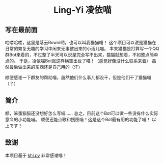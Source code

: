 <div align="center">

# Ling-Yi 凌依喵

</div>

## 写在最前面

哈喽哈喽，这里是落云Rowin哟，也可以叫我猫猫喵！
这个项目可以说是猫猫在日常的繁复无趣的学习中闲来无事整出来的小活儿喵。
本来猫猫是打算写一个QQ群Bot来着的，不过整了半天可以说是完全写不出来，猫猫就想着，不如整点简单点的。
于是，凌依喵Bot就这样横空出世了喵！（感觉好像没什么联系来着）
虽然最后做出来的东西还是自己用的（汗）

顺便感谢一下群友的帮助喵，虽然他们什么事儿都没干，但是他们干了猫猫喵（？）

## 简介

额，笨蛋猫猫还没想好怎么写喵……
总之，目前这个Bot可以做一些没有什么实际意义的小功能喵。
顺便还能点歌和搜图喵！这是这个Bot最有用的功能了喵！
以上です！

## 致谢

本项目基于 [khl.py](https://github.com/TWT233/khl.py) 
非常感谢喵！
